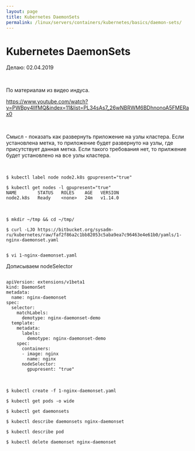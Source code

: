 ```yaml
---
layout: page
title: Kubernetes DaemonSets
permalink: /linux/servers/containers/kubernetes/basics/daemon-sets/
---
```


# Kubernetes DaemonSets

Делаю: 02.04.2019

<br/>

По материалам из видео индуса.

https://www.youtube.com/watch?v=PWBpy4IlfMQ&index=11&list=PL34sAs7_26wNBRWM6BDhnonoA5FMERax0

<br/>

Смысл - показать как развернуть приложение на узлы кластера. Если установлена метка, то приложение будет развернуто на узлы, где присутствует данная метка. Если такого требования нет, то прилжение будет установлено на все узлы кластера.

<br/>

    $ kubectl label node node2.k8s gpupresent="true"

    $ kubectl get nodes -l gpupresent="true"
    NAME        STATUS   ROLES    AGE   VERSION
    node2.k8s   Ready    <none>   24m   v1.14.0

<br/>

    $ mkdir ~/tmp && cd ~/tmp/

    $ curl -LJO https://bitbucket.org/sysadm-ru/kubernetes/raw/faf2f86a2c1bb82053c5aba9ea7c96463e4e61b0/yamls/1-nginx-daemonset.yaml


    $ vi 1-nginx-daemonset.yaml

Дописываем nodeSelector

```

apiVersion: extensions/v1beta1
kind: DaemonSet
metadata:
  name: nginx-daemonset
spec:
  selector:
    matchLabels:
      demotype: nginx-daemonset-demo
  template:
    metadata:
      labels:
        demotype: nginx-daemonset-demo
    spec:
      containers:
      - image: nginx
        name: nginx
      nodeSelector:
        gpupresent: "true"

```

<br/>

    $ kubectl create -f 1-nginx-daemonset.yaml

    $ kubectl get pods -o wide

    $ kubectl get daemonsets

    $ kubectl describe daemonsets nginx-daemonset

    $ kubectl describe pod

    $ kubectl delete daemonset nginx-daemonset
